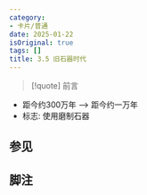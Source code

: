 ```yaml
---
category:
- 卡片/普通
date: 2025-01-22
isOriginal: true
tags: []
title: 3.5 旧石器时代
---
```

> [!quote] 前言
> 

- 距今约300万年 --> 距今约一万年
- 标志: 使用磨制石器
## 参见
## 脚注

